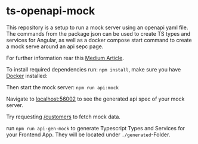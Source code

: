 # ts-openapi-mock

This repository is a setup to run a mock server using an openapi yaml file. The commands from the package json can be used to create TS types and services for Angular, as well as a docker compose start command to create a mock serve around an api sepc page.

For further information rear this [Medium Article]("https://medium.com/@maxjanssenmueller/mock-together-83046826ca2f").

To install required dependencies run: `npm install`, make sure you have [Docker](https://docs.docker.com/desktop/setup/install/mac-install/) installed:

Then start the mock server:
`npm run api:mock`

Navigate to [localhost:56002]("http://localhost:56002/") to see the generated api spec of your mock server. 

Try requesting [/customers]("http://localhost:56001/customers") to fetch mock data.

run `npm run api-gen-mock` to generate Typescript Types and Services for your Frontend App. They will be located under `./generated`-Folder.


